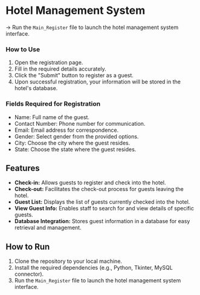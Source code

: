 # Hotel Management System

-> Run the `Main_Register` file to launch the hotel management system interface.
  

### How to Use
1. Open the registration page.
2. Fill in the required details accurately.
3. Click the "Submit" button to register as a guest.
4. Upon successful registration, your information will be stored in the hotel's database.

### Fields Required for Registration
- Name: Full name of the guest.
- Contact Number: Phone number for communication.
- Email: Email address for correspondence.
- Gender: Select gender from the provided options.
- City: Choose the city where the guest resides.
- State: Choose the state where the guest resides.

## Features
- **Check-in:** Allows guests to register and check into the hotel.
- **Check-out:** Facilitates the check-out process for guests leaving the hotel.
- **Guest List:** Displays the list of guests currently checked into the hotel.
- **View Guest Info:** Enables staff to search for and view details of specific guests.
- **Database Integration:** Stores guest information in a database for easy retrieval and management.


## How to Run
1. Clone the repository to your local machine.
2. Install the required dependencies (e.g., Python, Tkinter, MySQL connector).
3. Run the `Main_Register` file to launch the hotel management system interface.


